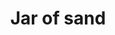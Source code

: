 ---
layout: item
title: Jar of sand
item-id: 12885
datatable: true
id: 12885
name: "Jar of sand"
members: true
lowalch: 0
highalch: 0
examine: "It's just a jar of sand."
monsters:
  - id: 963
    name: "Kalphite Queen"
    members: true
    combat_level: 333
    wiki_url: "https://oldschool.runescape.wiki/w/Kalphite_Queen#Crawling"
    drops:
      - quantity: "1"
        rarity: 0.0005
    image: "https://oldschool.runescape.wiki/images/5/57/Kalphite_Queen.png?a4955"
---